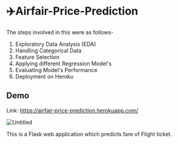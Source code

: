 # ✈️Airfair-Price-Prediction

The steps involved in this were as follows-
1. Exploratory Data Analysis (EDA)
2. Handling Categorical Data
3. Feature Selection
4. Applying different Regression Model's
5. Evaluating Model's Performance
6. Deployment on Heroku


## Demo 

Link: https://airfair-price-prediction.herokuapp.com/

![Untitled](https://user-images.githubusercontent.com/67741034/94428593-8dcea700-01ae-11eb-9e5f-9cca64e7816a.png)

This is a Flask web application which predicts fare of Flight ticket.


